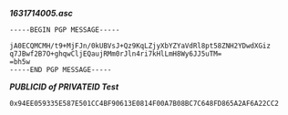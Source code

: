 ***1631714005.asc***
```
-----BEGIN PGP MESSAGE-----

jA0ECQMCMH/t9+MjFJn/0kUBVsJ+Qz9KqLZjyXbYZYaVdRl8pt58ZNH2YDwdXGiz
q7JBwf2B7O+ghqwCljEQaujRMm0rJln4ri7kHlLmH8Wy6JJ5uTM=
=bh5w
-----END PGP MESSAGE-----
```

***PUBLICID of PRIVATEID Test***
```
0x94EE059335E587E501CC4BF90613E0814F00A7B08BC7C648FD865A2AF6A22CC2
```
